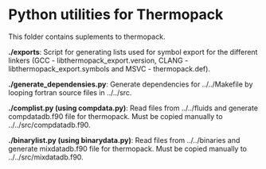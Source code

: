 # Python utilities for Thermopack

This folder contains suplements to thermopack.

**./exports**: Script for generating lists used for symbol export for the different linkers (GCC - libthermopack_export.version, CLANG - libthermopack_export.symbols and MSVC - thermopack.def).  
  
**./generate_dependensies.py**: Generate dependencies for ../../Makefile by looping fortran source files in ../../src.  
  
**./complist.py (using compdata.py)**: Read files from ../../fluids and generate compdatadb.f90 file for thermopack. Must be copied manually to ../../src/compdatadb.f90.  
  
**./binarylist.py (using binarydata.py)**: Read files from ../../binaries and generate mixdatadb.f90 file for thermopack. Must be copied manually to ../../src/mixdatadb.f90.  
